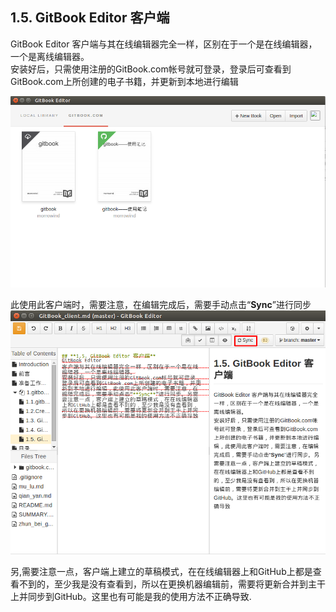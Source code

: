 ## **1.5. GitBook Editor 客户端**

GitBook Editor 客户端与其在线编辑器完全一样，区别在于一个是在线编辑器，一个是离线编辑器。  
安装好后，只需使用注册的GitBook.com帐号就可登录，登录后可查看到GitBook.com上所创建的电子书籍，并更新到本地进行编辑  

![client_gitbook](1-20.png)

此使用此客户端时，需要注意，在编辑完成后，需要手动点击“**Sync**”进行同步  
![client_editor](1-21.png)

另,需要注意一点，客户端上建立的草稿模式，在在线编辑器上和GitHub上都是查看不到的，至少我是没有查看到，所以在更换机器编辑前，需要将更新合并到主干上并同步到GitHub。这里也有可能是我的使用方法不正确导致.
